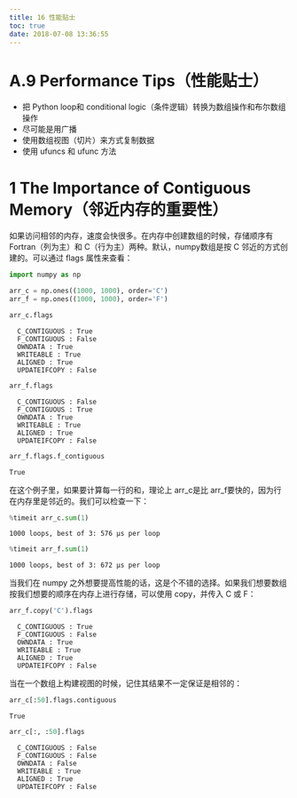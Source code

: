 ```yaml
---
title: 16 性能贴士
toc: true
date: 2018-07-08 13:36:55
---
```


# A.9 Performance Tips（性能贴士）

- 把 Python loop和 conditional logic（条件逻辑）转换为数组操作和布尔数组操作
- 尽可能是用广播
- 使用数组视图（切片）来方式复制数据
- 使用 ufuncs 和 ufunc 方法

# 1 The Importance of Contiguous Memory（邻近内存的重要性）

如果访问相邻的内存，速度会快很多。在内存中创建数组的时候，存储顺序有 Fortran（列为主）和 C（行为主）两种。默认，numpy数组是按 C 邻近的方式创建的。可以通过 flags 属性来查看：


```Python
import numpy as np
```


```Python
arr_c = np.ones((1000, 1000), order='C')
arr_f = np.ones((1000, 1000), order='F')
```


```Python
arr_c.flags
```




      C_CONTIGUOUS : True
      F_CONTIGUOUS : False
      OWNDATA : True
      WRITEABLE : True
      ALIGNED : True
      UPDATEIFCOPY : False




```Python
arr_f.flags
```




      C_CONTIGUOUS : False
      F_CONTIGUOUS : True
      OWNDATA : True
      WRITEABLE : True
      ALIGNED : True
      UPDATEIFCOPY : False




```Python
arr_f.flags.f_contiguous
```




    True



在这个例子里，如果要计算每一行的和，理论上 arr_c是比 arr_f要快的，因为行在内存里是邻近的。我们可以检查一下：


```Python
%timeit arr_c.sum(1)
```

    1000 loops, best of 3: 576 µs per loop
    


```Python
%timeit arr_f.sum(1)
```

    1000 loops, best of 3: 672 µs per loop
    

当我们在 numpy 之外想要提高性能的话，这是个不错的选择。如果我们想要数组按我们想要的顺序在内存上进行存储，可以使用 copy，并传入 C 或 F：


```Python
arr_f.copy('C').flags
```




      C_CONTIGUOUS : True
      F_CONTIGUOUS : False
      OWNDATA : True
      WRITEABLE : True
      ALIGNED : True
      UPDATEIFCOPY : False



当在一个数组上构建视图的时候，记住其结果不一定保证是相邻的：


```Python
arr_c[:50].flags.contiguous
```




    True




```Python
arr_c[:, :50].flags
```




      C_CONTIGUOUS : False
      F_CONTIGUOUS : False
      OWNDATA : False
      WRITEABLE : True
      ALIGNED : True
      UPDATEIFCOPY : False



